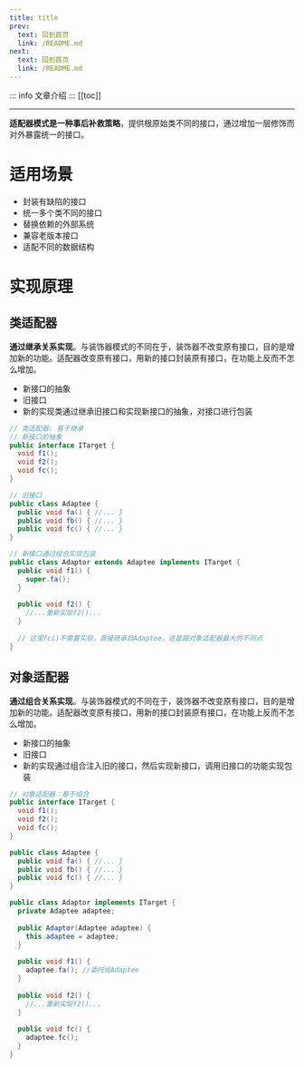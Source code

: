 ```yaml
---
title: title
prev:
  text: 回到首页
  link: /README.md
next:
  text: 回到首页
  link: /README.md
---
```

::: info
文章介绍
:::
[[toc]]

***
**适配器模式是一种事后补救策略**，提供根原始类不同的接口，通过增加一层修饰而对外暴露统一的接口。

# 适用场景

* 封装有缺陷的接口
* 统一多个类不同的接口
* 替换依赖的外部系统
* 兼容老版本接口
* 适配不同的数据结构
# 实现原理

## 类适配器

**通过继承关系实现**。与装饰器模式的不同在于，装饰器不改变原有接口，目的是增加新的功能。适配器改变原有接口，用新的接口封装原有接口，在功能上反而不怎么增加。

* 新接口的抽象
* 旧接口
* 新的实现类通过继承旧接口和实现新接口的抽象，对接口进行包装
```java
// 类适配器: 基于继承
// 新接口的抽象
public interface ITarget {
  void f1();
  void f2();
  void fc();
}

// 旧接口
public class Adaptee {
  public void fa() { //... }
  public void fb() { //... }
  public void fc() { //... }
}

// 新接口通过组合实现包装
public class Adaptor extends Adaptee implements ITarget {
  public void f1() {
    super.fa();
  }
  
  public void f2() {
    //...重新实现f2()...
  }
  
  // 这里fc()不需要实现，直接继承自Adaptee，这是跟对象适配器最大的不同点
}
```

## 对象适配器

**通过组合关系实现**。与装饰器模式的不同在于，装饰器不改变原有接口，目的是增加新的功能。适配器改变原有接口，用新的接口封装原有接口，在功能上反而不怎么增加。

* 新接口的抽象
* 旧接口
* 新的实现通过组合注入旧的接口，然后实现新接口，调用旧接口的功能实现包装
```java
// 对象适配器：基于组合
public interface ITarget {
  void f1();
  void f2();
  void fc();
}

public class Adaptee {
  public void fa() { //... }
  public void fb() { //... }
  public void fc() { //... }
}

public class Adaptor implements ITarget {
  private Adaptee adaptee;
  
  public Adaptor(Adaptee adaptee) {
    this.adaptee = adaptee;
  }
  
  public void f1() {
    adaptee.fa(); //委托给Adaptee
  }
  
  public void f2() {
    //...重新实现f2()...
  }
  
  public void fc() {
    adaptee.fc();
  }
}
```

